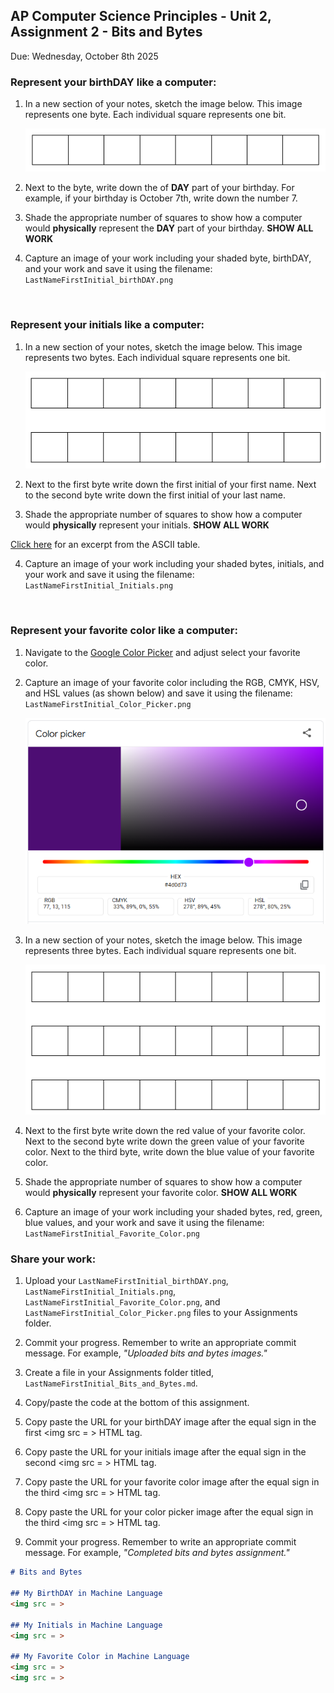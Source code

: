 ## AP Computer Science Principles - Unit 2, Assignment 2 - Bits and Bytes
Due: Wednesday, October 8th 2025

### Represent your birthDAY like a computer:

1. In a new section of your notes, sketch the image below. This image represents one byte.  Each individual square represents one bit.

    <img src = https://github.com/MrJSwotinsky/Python_2025_2026/blob/main/Resources/one_byte.png>

2. Next to the byte, write down the of **DAY** part of your birthday.  For example, if your birthday is October 7th, write down the number 7.

3. Shade the appropriate number of squares to show how a computer would **physically** represent the **DAY** part of your birthday.  **SHOW ALL WORK**

4. Capture an image of your work including your shaded byte, birthDAY, and your work and save it using the filename: `LastNameFirstInitial_birthDAY.png`

<br>

### Represent your initials like a computer:

1. In a new section of your notes, sketch the image below. This image represents two bytes.  Each individual square represents one bit.

    <img src = https://github.com/MrJSwotinsky/Python_2025_2026/blob/main/Resources/two_bytes.png>

2. Next to the first byte write down the first initial of your first name.  Next to the second byte write down the first initial of your last name.
   
3. Shade the appropriate number of squares to show how a computer would **physically** represent your initials.  **SHOW ALL WORK**

[Click here](https://github.com/MrJSwotinsky/Python_2025_2026/blob/main/Resources/ASCII_Table_Excerpt.md) for an excerpt from the ASCII table.

4. Capture an image of your work including your shaded bytes, initials, and your work and save it using the filename: `LastNameFirstInitial_Initials.png`

<br>

### Represent your favorite color like a computer:

1. Navigate to the [Google Color Picker](https://www.google.com/search?q=google+color+picker) and adjust select your favorite color.

2. Capture an image of your favorite color including the RGB, CMYK, HSV, and HSL values (as shown below) and save it using the filename: `LastNameFirstInitial_Color_Picker.png`

    <img src = https://github.com/MrJSwotinsky/Python_2025_2026/blob/main/Resources/Google_Color_Picker_Sample.png>

3. In a new section of your notes, sketch the image below. This image represents three bytes.  Each individual square represents one bit.

    <img src = https://github.com/MrJSwotinsky/Python_2025_2026/blob/main/Resources/three_bytes.png>

4. Next to the first byte write down the red value of your favorite color.  Next to the second byte write down the green value of your favorite color.  Next to the third byte, write down the blue value of your favorite color.
   
5. Shade the appropriate number of squares to show how a computer would **physically** represent your favorite color.  **SHOW ALL WORK**

6. Capture an image of your work including your shaded bytes, red, green, blue values, and your work and save it using the filename: `LastNameFirstInitial_Favorite_Color.png`


### Share your work:

1. Upload your `LastNameFirstInitial_birthDAY.png`, `LastNameFirstInitial_Initials.png`, `LastNameFirstInitial_Favorite_Color.png`, and `LastNameFirstInitial_Color_Picker.png` files to your Assignments folder.

2. Commit your progress.  Remember to write an appropriate commit message.  For example, *"Uploaded bits and bytes images."*

3. Create a file in your Assignments folder titled, `LastNameFirstInitial_Bits_and_Bytes.md`.

4. Copy/paste the code at the bottom of this assignment.

5. Copy paste the URL for your birthDAY image after the equal sign in the first <img src = > HTML tag.

6. Copy paste the URL for your initials image after the equal sign in the second <img src = > HTML tag.

7. Copy paste the URL for your favorite color image after the equal sign in the third <img src = > HTML tag.

8. Copy paste the URL for your color picker image after the equal sign in the third <img src = > HTML tag.

9. Commit your progress.  Remember to write an appropriate commit message.  For example, *"Completed bits and bytes assignment."*

```markdown
# Bits and Bytes

## My BirthDAY in Machine Language
<img src = >

## My Initials in Machine Language
<img src = >

## My Favorite Color in Machine Language
<img src = >
<img src = >
```
